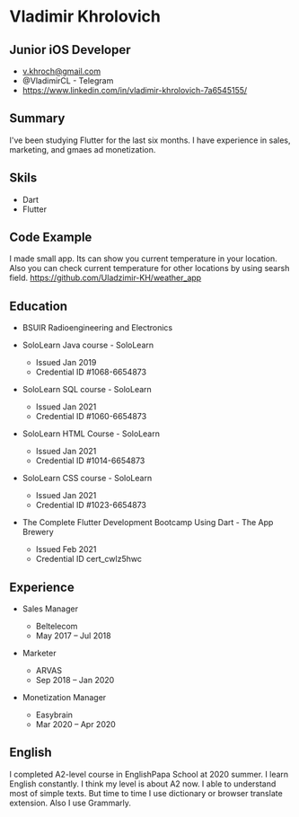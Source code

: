 # Vladimir Khrolovich

## Junior iOS Developer
 - v.khroch@gmail.com
 - @VladimirCL - Telegram
 - https://www.linkedin.com/in/vladimir-khrolovich-7a6545155/

## Summary
 I've been studying Flutter for the last six months.
 I have experience in sales, marketing, and gmaes ad monetization.

## Skils
 - Dart
 - Flutter
 
## Code Example
I made small app. Its can show you current temperature in your location. Also you can check current temperature for other locations by using searsh field.
https://github.com/Uladzimir-KH/weather_app

## Education

 - BSUIR Radioengineering and Electronics

 - SoloLearn Java course - SoloLearn
    - Issued Jan 2019
    - Credential ID #1068-6654873

 - SoloLearn SQL course - SoloLearn
    - Issued Jan 2021
    - Credential ID #1060-6654873

 - SoloLearn HTML Course - SoloLearn
    - Issued Jan 2021
    - Credential ID #1014-6654873
    
 - SoloLearn CSS course - SoloLearn
    - Issued Jan 2021
    - Credential ID #1023-6654873

 - The Complete Flutter Development Bootcamp Using Dart - The App Brewery
    - Issued Feb 2021
    - Credential ID cert_cwlz5hwc

 ## Experience
 - Sales Manager
    - Beltelecom
    - May 2017 – Jul 2018

 - Marketer
    - ARVAS
    - Sep 2018 – Jan 2020
    
 - Monetization Manager
    - Easybrain
    - Mar 2020 – Apr 2020 

 ## English 
 I completed A2-level course in EnglishPapa School at 2020 summer. I learn English constantly.
 I think my level is about A2 now. I able to understand most of simple texts. But time to time I use dictionary or browser translate extension. Also I use Grammarly.
